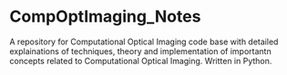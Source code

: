 # CompOptImaging_Notes
A repository for Computational Optical Imaging code base with detailed explainations of techniques, theory and implementation of importantn concepts related to Computational Optical Imaging. Written in Python.
